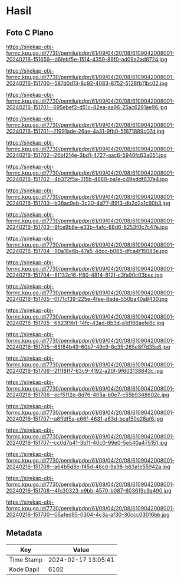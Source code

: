 # Hasil

## Foto C Plano

https://sirekap-obj-formc.kpu.go.id/7730/pemilu/pdpr/61/09/04/20/08/6109042008001-20240216-151659--d6febf5e-1514-4359-86f0-ad09a2ad8724.jpg

https://sirekap-obj-formc.kpu.go.id/7730/pemilu/pdpr/61/09/04/20/08/6109042008001-20240216-151700--587d0d13-8c92-4083-8752-5128fb11bc02.jpg

https://sirekap-obj-formc.kpu.go.id/7730/pemilu/pdpr/61/09/04/20/08/6109042008001-20240216-151701--695ebef2-d51c-42ea-aa96-25ac6291ae96.jpg

https://sirekap-obj-formc.kpu.go.id/7730/pemilu/pdpr/61/09/04/20/08/6109042008001-20240216-151701--21991ade-26ae-4a31-9fb0-51871889c07d.jpg

https://sirekap-obj-formc.kpu.go.id/7730/pemilu/pdpr/61/09/04/20/08/6109042008001-20240216-151702--26bf214e-3bd1-4727-aac6-5940fc63a051.jpg

https://sirekap-obj-formc.kpu.go.id/7730/pemilu/pdpr/61/09/04/20/08/6109042008001-20240216-151702--4b372f5a-315b-4880-ba1e-c49eddf637e4.jpg

https://sirekap-obj-formc.kpu.go.id/7730/pemilu/pdpr/61/09/04/20/08/6109042008001-20240216-151703--b38ac9eb-3c20-4d77-89f3-db2d2a1c90b3.jpg

https://sirekap-obj-formc.kpu.go.id/7730/pemilu/pdpr/61/09/04/20/08/6109042008001-20240216-151703--9fce9b8e-e33b-4afc-88d6-8253f0c7c47e.jpg

https://sirekap-obj-formc.kpu.go.id/7730/pemilu/pdpr/61/09/04/20/08/6109042008001-20240216-151704--90a18e6b-47a5-4dcc-b065-dfca4f15083e.jpg

https://sirekap-obj-formc.kpu.go.id/7730/pemilu/pdpr/61/09/04/20/08/6109042008001-20240216-151704--8f132c16-ff80-4814-812f-c3fa90c03bec.jpg

https://sirekap-obj-formc.kpu.go.id/7730/pemilu/pdpr/61/09/04/20/08/6109042008001-20240216-151705--0f71c139-225e-4fee-8ede-550ba40a8430.jpg

https://sirekap-obj-formc.kpu.go.id/7730/pemilu/pdpr/61/09/04/20/08/6109042008001-20240216-151705--6823f9b1-14fc-43ad-8b3d-a1d166aefe8c.jpg

https://sirekap-obj-formc.kpu.go.id/7730/pemilu/pdpr/61/09/04/20/08/6109042008001-20240216-151705--65f84b49-60b7-49c9-8c35-265e8f7d35a6.jpg

https://sirekap-obj-formc.kpu.go.id/7730/pemilu/pdpr/61/09/04/20/08/6109042008001-20240216-151706--211f8ff7-63c9-4192-a20f-9f603138643c.jpg

https://sirekap-obj-formc.kpu.go.id/7730/pemilu/pdpr/61/09/04/20/08/6109042008001-20240216-151706--ecf5112e-8d76-405a-b0e7-c55b9348602c.jpg

https://sirekap-obj-formc.kpu.go.id/7730/pemilu/pdpr/61/09/04/20/08/6109042008001-20240216-151707--a8ffdf5a-c66f-4631-a63d-bcaf50e28af6.jpg

https://sirekap-obj-formc.kpu.go.id/7730/pemilu/pdpr/61/09/04/20/08/6109042008001-20240216-151707--cc0d7b41-3bf1-40c0-99e0-5e540a475151.jpg

https://sirekap-obj-formc.kpu.go.id/7730/pemilu/pdpr/61/09/04/20/08/6109042008001-20240216-151708--a64b5d8e-f45d-46cd-9a98-b63a1e55942a.jpg

https://sirekap-obj-formc.kpu.go.id/7730/pemilu/pdpr/61/09/04/20/08/6109042008001-20240216-151708--4fc30323-e9bb-4570-b087-603619c9a490.jpg

https://sirekap-obj-formc.kpu.go.id/7730/pemilu/pdpr/61/09/04/20/08/6109042008001-20240216-151700--05afed95-0304-4c3a-af30-30ccc03016bb.jpg


## Metadata

| Key        | Value               |
| ---------- | ------------------- |
| Time Stamp | 2024-02-17 13:05:41 |
| Kode Dapil | 6102                |



